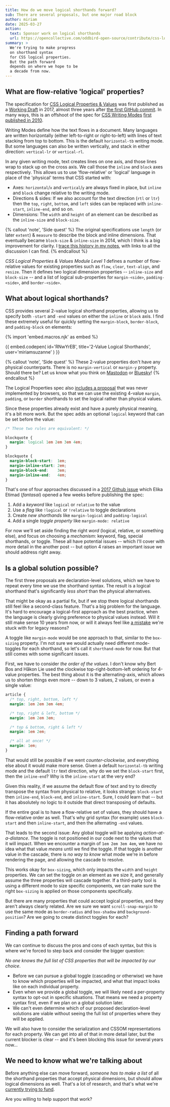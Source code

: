 ```yaml
---
title: How do we move logical shorthands forward?
sub: There are several proposals, but one major road block
author: miriam
date: 2025-03-27
action:
  text: Sponsor work on logical shorthands
  url: https://opencollective.com/oddbird-open-source/contribute/css-logical-shorthands-86141
summary: >
  We're trying to make progress
  on shorthand syntax
  for CSS logical properties.
  But the path forward
  depends on where we hope to be
  a decade from now.
---
```


## What are flow-relative 'logical' properties?

The specification for
[CSS Logical Properties & Values](https://www.w3.org/TR/css-logical/)
was first published as a
[Working Draft](https://www.w3.org/TR/2017/WD-css-logical-1-20170518/)
in 2017,
almost three years after
[the first GitHub commit](https://github.com/w3c/csswg-drafts/blob/156b081188738ea7ecd1aa6a168e4347d339b19f/css-logical-props/Overview.bs).
In many ways,
this is an offshoot of the
spec for [CSS Writing Modes](https://www.w3.org/TR/css-writing-modes/)
[first published in 2010](https://www.w3.org/TR/2010/WD-css3-writing-modes-20101202/).

Writing Modes define
how the text flows in a document.
Many languages are written horizontally
(either left-to-right or right-to-left)
with lines of text stacking
from top to bottom.
This is the default `horizontal-tb` writing mode.
But some languages can also be written vertically,
and stack in either direction:
`vertical-lr` or `vertical-rl`.

In any given writing mode,
text creates lines on one axis,
and those lines wrap to stack up on the cross axis.
We call those the `inline` and `block` axes respectively.
This allows us to use
'flow-relative' or 'logical' language
in place of the 'physical' terms
that CSS started with:

- Axes: `horizontal`/`x` and `vertical`/`y`
  are always fixed in place,
  but `inline` and `block`
  change relative to the writing mode.
- Directions & sides: If we also account for
  the text direction (`rtl` or `ltr`) then the
  `top`, `right`, `bottom`, and `left` sides
  can be replaced with
  `inline-start`, `inline-end`, and so on.
- Dimensions: The `width` and `height`
  of an element can be described
  as the `inline-size` and `block-size`.

{% callout 'note', 'Side quest' %}
The original specifications
use `length` (or later `extent`) & `measure` to describe
the block and inline dimensions.
That eventually became `block-size` & `inline-size` in 2014,
which I think is a big improvement for clarity.
I [trace this history in my notes](https://css.oddbird.net/logical/research/#why-inline-size-but-padding-inline),
with links to all the discussion I can find.
{% endcallout %}

_CSS Logical Properties & Values Module Level 1_
defines a number of flow-relative values
for existing properties such as `flow`, `clear`,
`text-align`, and `resize`.
Then it defines two logical dimension properties --
`inline-size` and `block-size` --
and a list of logical sub-properties
for `margin-<side>`, `padding-<side>`, and `border-<side>`.

## What about logical shorthands?

CSS provides several 2-value
logical shorthand properties,
allowing us to specify
both `-start` and `-end`
values on either the `inline` or `block` axis.
I find these extremely useful
for quickly setting the `margin-block`,
`border-block`, and `padding-block` on elements:

{% import 'embed.macros.njk' as embed %}

{{ embed.codepen(
  id='RNwYrEB',
  title='2-Value Logical Shorthands',
  user='miriamsuzanne'
) }}

{% callout 'note', 'Side quest' %}
These 2-value properties
don't have any physical counterparts.
There is no `margin-vertical` or `margin-y` property.
Should there be?
Let us know what you think
on [Mastodon](https://front-end.social/@oddbird)
or [Bluesky](https://bsky.app/profile/oddbird.dev/)!
{% endcallout %}

The Logical Properties spec also
[includes a proposal](https://www.w3.org/TR/css-logical-1/#logical-shorthand-keyword)
that was never implemented by browsers,
so that we can use the existing
4-value `margin`, `padding`, or `border` shorthands
to set the logical rather than physical values.

Since these properties already exist
and have a purely physical meaning,
it's a bit more work.
But the spec adds an optional `logical` keyword
that can be set before the value:

```css
/* These two rules are equivalent: */

blockquote {
  margin: logical 1em 2em 3em 4em;
}

blockquote {
  margin-block-start:  1em;
  margin-inline-start: 2em;
  margin-block-end:    3em;
  margin-inline-end:   4em;
}
```

That's one of four approaches
discussed in a [2017 Github issue](https://github.com/w3c/csswg-drafts/issues/1282)
which Elika Etimad (_fantasai_)
opened a few weeks before publishing the spec:

1. Add a _keyword_ like `logical` or `relative` to the value
2. Use a _flag_ like `!logical` or `!relative` to toggle declarations
3. Create _new shorthands_ like `margin-logical` and `padding-logical`
4. Add a single _toggle property_ like `margin-mode: relative`

For now we'll set aside
finding the right _word_ (logical, relative, or something else),
and focus on choosing a _mechanism_:
keyword, flag, special shorthands, or toggle.
These all have potential issues --
which I'll cover with more detail
in the another post --
but option 4 raises an important issue
we should address right away.

## Is a global solution possible?

The first three proposals are declaration-level solutions,
which we have to repeat
every time we use the shorthand syntax.
The result is a logical shorthand
that's significantly _less short_
than the physical alternatives.

That might be okay as a partial fix,
but if we stop there
logical shorthands still feel
like a second-class feature.
That's a big problem for the language.
It's hard to encourage a logical-first approach as the best practice,
when the language is clearly giving preference
to physical values instead.
Will it still make sense 10 years from now,
or will it always feel like
[a mistake](https://wiki.csswg.org/ideas/mistakes)
we're stuck with for legacy reasons?

A toggle like `margin-mode` would be one approach to that,
similar to the `box-sizing` property.
I'm not sure we would actually need
different mode-toggles for each shorthand,
so let's call it `shorthand-mode` for now.
But that still comes with some significant issues.

First,
we have to consider _the order of the values_.
I don't know why Bert Bos and Håkon Lie
used the clockwise
top-right-bottom-left ordering
for 4-value properties.
The best thing about it
is the alternating-axis,
which allows us to shorten things even more --
down to 3 values, 2 values, or even a single value:

```css
article {
  /* top, right, bottom, left */
  margin: 1em 2em 3em 4em;

  /* top, right & left, bottom */
  margin: 1em 2em 3em;

  /* top & bottom, right & left */
  margin: 1em 2em;

  /* all at once! */
  margin: 1em;
}
```

That would still be possible
if we went _counter-clockwise_,
and everything else about it would make more sense.
Given a default `horizontal-tb` writing mode
and the default `ltr` text direction,
why do we set the `block-start` first,
then the `inline-end`?
Why is the `inline-start` at the very end?

Given this reality,
if we assume the default flow of text
and try to directly transpose
the syntax from physical to relative,
it looks strange:
`block-start` then `inline-end`,
`block-end`, and `inline-start`.
Sure, I could learn that --
but it has absolutely no logic to it
outside that direct transposing of defaults.

If the entire goal is to have
a flow-relative set of values,
they should have a flow-relative order as well.
That's why grid syntax (for example)
uses `block-start` and then `inline-start`,
and then the alternating `-end` values.

That leads to the second issue:
Any global toggle will be applying
_action-at-a-distance_.
The toggle is not positioned in our code
next to the values that it will impact.
When we encounter a margin of `1em 2em 3em 4em`,
we have no idea what that value _means_
until we find the toggle.
If that toggle is another value in the cascade,
there is _no way to know_ what mode we're in
before rendering the page,
and allowing the cascade to resolve.

This works okay for `box-sizing`,
which only impacts the `width` and `height` properties.
We can set the toggle on an element
as we size it,
and generally assume the three properties
will cascade together.
If a third-party tool is using a different mode
to size specific components,
we can make sure the right `box-sizing` is applied
on those components specifically.

But there are many properties
that could accept logical properties,
and they aren't always clearly related.
Are we sure we want
`scroll-snap-margin` to use the same mode
as `border-radius` and `box-shadow` and `background-position`?
Are we going to create distinct toggles for each?

## Finding a path forward

We can continue to discuss
the pros and cons of each syntax,
but this is where we're forced to step back
and consider the bigger question:

_No one knows the full list of CSS properties
that will be impacted by our choice_.

- Before we can pursue a global toggle
  (cascading or otherwise)
  we have to know which properties will be impacted,
  and what that impact looks like
  on each individual property.
- Even when we provide a global toggle,
  we will likely need a per-property syntax
  to opt-out in specific situations.
  That means we need a property syntax first,
  even if we plan on a global solution later.
- We can't even determine
  which of our proposed declaration-level solutions are viable
  without seeing the full list of properties
  where they will be applied.

We will also have to consider the serialization
and CSSOM representations for each property.
We can get into all of that
in more detail later,
but the current blocker is clear --
and it's been blocking this issue
for several years now…

## We need to know what we're talking about

Before anything else can move forward,
_someone has to make a list_
of all the shorthand properties that accept physical dimensions,
but should allow logical dimensions as well.
That's a lot of research,
and that's what we're
[currently trying to fund](https://opencollective.com/oddbird-open-source/contribute/css-logical-shorthands-86141).

Are you willing to help support that work?
